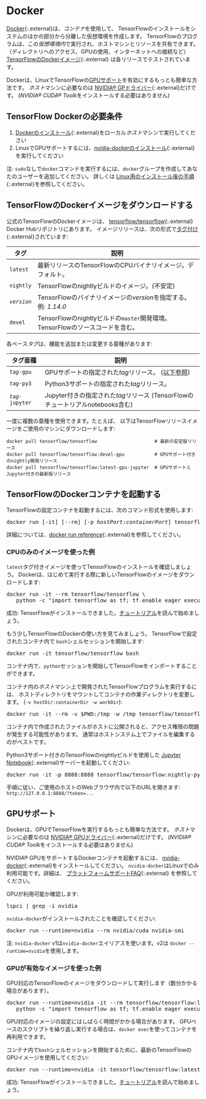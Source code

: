 # Docker

[Docker](https://docs.docker.com/install/){:.external}は、*コンテナ*を使用して、
TensorFlowのインストールをシステムのほかの部分から分離した仮想環境を作成します。
TensorFlowのプログラムは、この*仮想環境内*で実行され、ホストマシンとリソースを共有できます。
（ディレクトリへのアクセス、GPUの使用、インターネットへの接続など）
[TensorFlowのDockerイメージ](https://hub.docker.com/r/tensorflow/tensorflow/){:.external}
は各リリースでテストされています。

Dockerは、LinuxでTensorFlowの[GPUサポート](./gpu.md)を有効にするもっとも簡単な方法です。
*ホスト*マシンに必要なのは
[NVIDIA® GPドライバー](https://github.com/NVIDIA/nvidia-docker/wiki/Frequently-Asked-Questions#how-do-i-install-the-nvidia-driver){:.external}だけです。
(*NVIDIA® CUDA® Toolk*をインストールする必要はありません)


## TensorFlow Dockerの必要条件

1. [Dockerのインストール](https://docs.docker.com/install/){:.external}をローカル*ホスト*マシンで実行してください
2. LinuxでGPUサポートするには、[nvidia-dockerのインストール](https://github.com/NVIDIA/nvidia-docker){:.external}を実行してください

注: `sudo`なしで`docker`コマンドを実行するには、`docker`グループを作成してあなたのユーザーを追加してください。
詳しくは
[Linux用のインストール後の手順](https://docs.docker.com/install/linux/linux-postinstall/){:.external}を参照してください。


## TensorFlowのDockerイメージをダウンロードする

公式のTensorFlowのDockerイメージは、
[tensorflow/tensorflow](https://hub.docker.com/r/tensorflow/tensorflow/){:.external}
Docker Hubリポジトリにあります。
イメージリリースは、次の形式で[タグ付け](https://hub.docker.com/r/tensorflow/tensorflow/tags/){:.external}されています:

| タグ        | 説明                                                                                              |
| ---         | ---                                                                                               |
| `latest`    | 最新リリースのTensorFlowのCPUバイナリイメージ。デフォルト。                                       |
| `nightly`   | TensorFlowのnightlyビルドのイメージ。(不安定)                                                     |
| *`version`* | TensorFlowのバイナリイメージの*version*を指定する。例: *1.14.0*                                   |
| `devel`     | TensorFlowのnightlyビルドの`master`開発環境。TensorFlowのソースコードを含む。                     |

各ベース*タグ*は、機能を追加または変更する亜種があります:

| タグ亜種          | 説明                                                                              |
| ---               | ---                                                                               |
| *`tag`*`-gpu`     | GPUサポートの指定された*tag*リリース。 ([以下参照](#gpu_support))                 |
| *`tag`*`-py3`     | Python3サポートの指定された*tag*リリース。                                        |
| *`tag`*`-jupyter` | Jupyter付きの指定された*tag*リリース (TensorFlowのチュートリアルnotebooks含む)    |

一度に複数の亜種を使用できます。たとえば、
以下はTensorFlowリリースイメージをご使用のマシンにダウンロードします:

<pre class="devsite-click-to-copy prettyprint lang-bsh">
<code class="devsite-terminal">docker pull tensorflow/tensorflow                     # 最新の安定版リリース</code>
<code class="devsite-terminal">docker pull tensorflow/tensorflow:devel-gpu           # GPUサポート付きのnightly開発リリース</code>
<code class="devsite-terminal">docker pull tensorflow/tensorflow:latest-gpu-jupyter  # GPUサポートとJupyter付きの最新版リリース</code>
</pre>


## TensorFlowのDockerコンテナを起動する

TensorFlowの設定コンテナを起動するには、次のコマンド形式を使用します:

<pre class="devsite-terminal devsite-click-to-copy">
docker run [-it] [--rm] [-p <em>hostPort</em>:<em>containerPort</em>] tensorflow/tensorflow[:<em>tag</em>] [<em>command</em>]
</pre>

詳細については、[docker run reference](https://docs.docker.com/engine/reference/run/){:.external}を参照してください。

### CPUのみのイメージを使った例

`latest`タグ付きイメージを使ってTensorFlowのインストールを確認しましょう。
Dockerは、はじめて実行する際に新しいTensorFlowのイメージをダウンロードします:

<pre class="devsite-terminal devsite-click-to-copy prettyprint lang-bsh">
docker run -it --rm tensorflow/tensorflow \
   python -c "import tensorflow as tf; tf.enable_eager_execution(); print(tf.reduce_sum(tf.random_normal([1000, 1000])))"
</pre>

成功: TensorFlowがインストールできました。[チュートリアル](../tutorials)を読んで始めましょう。

もう少しTensorFlowのDockerの使い方を見てみましょう。
TensorFlowで設定されたコンテナ内で `bash`シェルセッションを開始します:

<pre class="devsite-terminal devsite-click-to-copy">
docker run -it tensorflow/tensorflow bash
</pre>

コンテナ内で、`python`セッションを開始してTensorFlowをインポートすることができます。

コンテナ内の*ホスト*マシン上で開発されたTensorFlowプログラムを実行するには、
ホストディレクトリをマウントしてコンテナの作業ディレクトリを変更します。
(`-v hostDir:containerDir -w workDir`):

<pre class="devsite-terminal devsite-click-to-copy prettyprint lang-bsh">
docker run -it --rm -v $PWD:/tmp -w /tmp tensorflow/tensorflow python ./script.py
</pre>

コンテナ内で作成されたファイルがホストに公開されると、アクセス権限の問題が発生する可能性があります。
通常はホストシステム上でファイルを編集するのがベストです。

Python3サポート付きのTensorFlowのnightlyビルドを使用した
[Jupyter Notebook](https://jupyter.org/){:.external}サーバーを起動してください:

<pre class="devsite-terminal devsite-click-to-copy">
docker run -it -p 8888:8888 tensorflow/tensorflow:nightly-py3-jupyter
</pre>

手順に従い、ご使用のホストのWebブラウザ内で以下のURLを開きます:
`http://127.0.0.1:8888/?token=...`


## GPUサポート

Dockerは、GPUでTensorFlowを実行するもっとも簡単な方法です。
*ホスト*マシンに必要なのは
[NVIDIA® GPUドライバー](https://github.com/NVIDIA/nvidia-docker/wiki/Frequently-Asked-Questions#how-do-i-install-the-nvidia-driver){:.external}だけです。
(*NVIDIA® CUDA® Toolk*をインストールする必要はありません)

NVIDIA® GPUをサポートするDockerコンテナを起動するには、
[nvidia-docker](https://github.com/NVIDIA/nvidia-docker){:.external}をインストールしてください。
`nvidia-docker`はLinuxでのみ利用可能です。詳細は、
[プラットフォームサポートFAQ](https://github.com/NVIDIA/nvidia-docker/wiki/Frequently-Asked-Questions#platform-support){:.external}
を参照してください。

GPUが利用可能か確認します:

<pre class="devsite-terminal devsite-click-to-copy">
lspci | grep -i nvidia
</pre>

`nvidia-docker`がインストールされたことを確認してください:

<pre class="devsite-terminal devsite-click-to-copy">
docker run --runtime=nvidia --rm nvidia/cuda nvidia-smi
</pre>

注: `nvidia-docker` v1は`nvidia-docker`エイリアスを使います。v2は `docker --runtime=nvidia`を使用します。

### GPUが有効なイメージを使った例

GPU対応のTensorFlowのイメージをダウンロードして実行します（数分かかる場合があります）。

<pre class="devsite-terminal devsite-click-to-copy prettyprint lang-bsh">
docker run --runtime=nvidia -it --rm tensorflow/tensorflow:latest-gpu \
   python -c "import tensorflow as tf; tf.enable_eager_execution(); print(tf.reduce_sum(tf.random_normal([1000, 1000])))"
</pre>

GPU対応のイメージの設定にはしばらく時間がかかる場合があります。
GPUベースのスクリプトを繰り返し実行する場合は、`docker exec`を使ってコンテナを再利用できます。

コンテナ内で`bash`シェルセッションを開始するために、最新のTensorFlowのGPUイメージを使用してください:

<pre class="devsite-terminal devsite-click-to-copy">
docker run --runtime=nvidia -it tensorflow/tensorflow:latest-gpu bash
</pre>

成功: TensorFlowがインストールできました。[チュートリアル](../tutorials)を読んで始めましょう。
